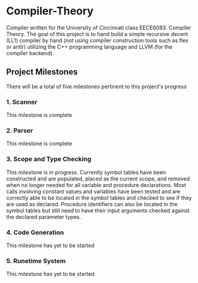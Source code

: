 # Compiler-Theory
Compiler written for the University of Cincinnati class EECE6083: Compiler Theory. The goal of this project is to hand build a simple recursive decent (LL1) compiler by hand (not using compiler construction tools such as flex or antlr) utilizing the C++ programming language and LLVM (for the compiler backend).

## Project Milestones
There will be a total of five milestones pertinent to this project's progress
### 1. Scanner
This milestone is complete
### 2. Parser
This milestone is complete
### 3. Scope and Type Checking
This milestone is in progress. Currently symbol tables have been constructed and are populated, placed as the current scope, and removed when no longer needed for all variable and procedure declarations. Most calls involving constant values and variables have been tested and are correctly able to be located in the symbol tables and checked to see if they are used as declared. Procedure identifiers can also be located in the symbol tables but still need to have their input arguments checked against the declared parameter types.
### 4. Code Generation
This milestone has yet to be started
### 5. Runetime System
This milestone has yet to be started
